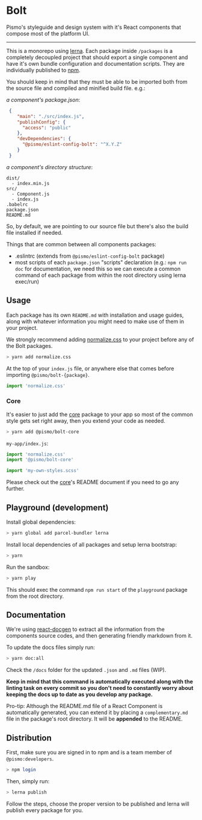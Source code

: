 # Bolt
Pismo's styleguide and design system with it's React components that compose most of the platform UI.

---

This is a monorepo using [lerna](https://lernajs.io/). Each package inside `/packages` is a completely decoupled project that should export a single component and have it's own bundle configuration and documentation scripts. They are individually published to [npm](https://www.npmjs.com/org/pismo).

You should keep in mind that they must be able to be imported both from the source file and compiled and minified build file. e.g.:

_a component's package.json_:
```json
 {
    "main": "./src/index.js",
    "publishConfig": {
      "access": "public"
    },
    "devDependencies": {
      "@pismo/eslint-config-bolt": "^X.Y.Z"
    }
 }
```

_a component's directory structure_:
```
dist/
  - index.min.js
src/
  - Component.js
  - index.js
.babelrc
package.json
README.md
```

So, by default, we are pointing to our source file but there's also the build file installed if needed.

Things that are common between all components packages:
 - .eslintrc (extends from `@pismo/eslint-config-bolt` package)
 - most scripts of each `package.json` "scripts" declaration (e.g.: `npm run doc` for documentation, we need this so we can execute a common command of each package from within the root directory using lerna exec/run)

## Usage

Each package has its own `README.md` with installation and usage guides, along with whatever information you might need to make use of them in your project.

We strongly recommend adding [normalize.css](https://necolas.github.io/normalize.css) to your project before any of the Bolt packages.

```sh
> yarn add normalize.css
```

At the top of your `index.js` file, or anywhere else that comes before importing `@pismo/bolt-{package}`.
```js
import 'normalize.css'
```

### Core

It's easier to just add the [core](https://github.com/pismo/bolt/tree/master/packages/core) package to your app so most of the common style gets set right away, then you extend your code as needed.

```sh
> yarn add @pismo/bolt-core
```

`my-app/index.js`:
```js
import 'normalize.css'
import '@pismo/bolt-core'

import 'my-own-styles.scss'
```

Please check out the [core](https://github.com/pismo/bolt/tree/master/packages/core)'s README document if you need to go any further.

## Playground (development)

Install global dependencies:

```sh
> yarn global add parcel-bundler lerna
```

Install local dependencies of all packages and setup lerna bootstrap:

```sh
> yarn
```

Run the sandbox:

```sh
> yarn play
```

This should exec the command `npm run start` of the `playground` package from the root directory.


## Documentation

We're using [react-docgen](https://github.com/reactjs/react-docgen) to extract all the information from the components source codes, and then generating friendly markdown from it.

To update the docs files simply run:

```sh
> yarn doc:all
```

Check the `/docs` folder for the updated `.json` and `.md` files (WIP).

**Keep in mind that this command is automatically executed along with the linting task on every commit so you don't need to constantly worry about keeping the docs up to date as you develop any package.**

Pro-tip: Although the README.md file of a React Component is automatically generated, you can extend it by placing a `complementary.md` file in the package's root directory. It will be **appended** to the README.

## Distribution

First, make sure you are signed in to npm and is a team member of `@pismo:developers`.

```sh
> npm login
```

Then, simply run:

```sh
> lerna publish
```

Follow the steps, choose the proper version to be published and lerna will publish every package for you.
